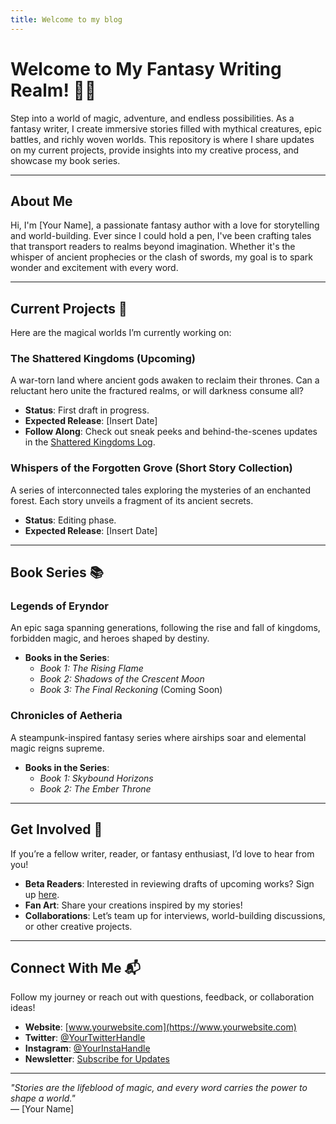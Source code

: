 ```yaml
---
title: Welcome to my blog
---
```

# Welcome to My Fantasy Writing Realm! 🐉✨

Step into a world of magic, adventure, and endless possibilities. As a fantasy writer, I create immersive stories filled with mythical creatures, epic battles, and richly woven worlds. This repository is where I share updates on my current projects, provide insights into my creative process, and showcase my book series.

---

## About Me

Hi, I'm [Your Name], a passionate fantasy author with a love for storytelling and world-building. Ever since I could hold a pen, I've been crafting tales that transport readers to realms beyond imagination. Whether it's the whisper of ancient prophecies or the clash of swords, my goal is to spark wonder and excitement with every word.

---

## Current Projects 📝

Here are the magical worlds I’m currently working on:

### **The Shattered Kingdoms** (Upcoming)
A war-torn land where ancient gods awaken to reclaim their thrones. Can a reluctant hero unite the fractured realms, or will darkness consume all?

- **Status**: First draft in progress.  
- **Expected Release**: [Insert Date]  
- **Follow Along**: Check out sneak peeks and behind-the-scenes updates in the [Shattered Kingdoms Log](#).

### **Whispers of the Forgotten Grove** (Short Story Collection)
A series of interconnected tales exploring the mysteries of an enchanted forest. Each story unveils a fragment of its ancient secrets.

- **Status**: Editing phase.  
- **Expected Release**: [Insert Date]  

---

## Book Series 📚

### **Legends of Eryndor**  
An epic saga spanning generations, following the rise and fall of kingdoms, forbidden magic, and heroes shaped by destiny.

- **Books in the Series**:  
  - *Book 1: The Rising Flame*  
  - *Book 2: Shadows of the Crescent Moon*  
  - *Book 3: The Final Reckoning* (Coming Soon)

### **Chronicles of Aetheria**  
A steampunk-inspired fantasy series where airships soar and elemental magic reigns supreme.

- **Books in the Series**:  
  - *Book 1: Skybound Horizons*  
  - *Book 2: The Ember Throne*

---

## Get Involved 🌟

If you’re a fellow writer, reader, or fantasy enthusiast, I’d love to hear from you!  
- **Beta Readers**: Interested in reviewing drafts of upcoming works? Sign up [here](#).  
- **Fan Art**: Share your creations inspired by my stories!  
- **Collaborations**: Let’s team up for interviews, world-building discussions, or other creative projects.

---

## Connect With Me 📬

Follow my journey or reach out with questions, feedback, or collaboration ideas!  
- **Website**: [www.yourwebsite.com](https://www.yourwebsite.com)  
- **Twitter**: [@YourTwitterHandle](https://twitter.com/YourTwitterHandle)  
- **Instagram**: [@YourInstaHandle](https://instagram.com/YourInstaHandle)  
- **Newsletter**: [Subscribe for Updates](#)

---

*"Stories are the lifeblood of magic, and every word carries the power to shape a world."*  
— [Your Name]


